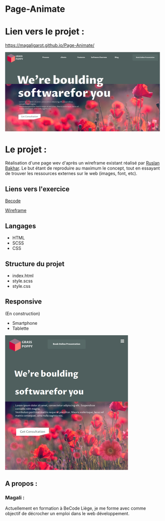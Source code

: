 # Page-Animate

# Lien vers le projet :
 https://magaligarot.github.io/Page-Animate/

![<Visuel>](captureOne.png)


# Le projet :
Réalisation d'une page wev d'après un wireframe existant réalisé par [Ruslan Bakhar](https://dribbble.com/ruslanbakhar). Le but étant de reproduire au maximum le concept, tout en essayant de trouver les ressources externes sur le web (images, font, etc). 

## Liens vers l'exercice
[Becode](https://github.com/becodeorg/LIE-Hamilton-4.25/blob/master/01-main-course/02-the-hills/03-dribbble-challenges.md)



[Wireframe](https://dribbble.com/shots/14802362-Corporate-Website-for-ERP-Software-company)

## Langages 
* HTML
* SCSS
* CSS

## Structure du projet
* index.html
* style.scss
* style.css

## Responsive
(En construction)
* Smartphone
* Tablette

![<Visuel>](captureTwo.png)

## A propos :

### Magali :
Actuellement en formation à BeCode Liège, je me forme avec comme objectif de décrocher un emploi dans le web développement. 
